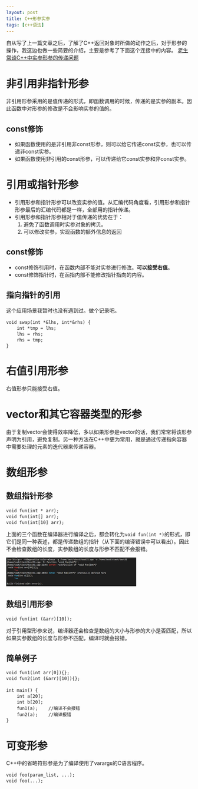 ```yaml
---
layout: post
title: C++形参实参
tags: [c++语法]
---
```


自从写了上一篇文章之后，了解了C++返回对象时所做的动作之后，对于形参的操作，我这边也做一些简要的介绍，主要是参考了下面这个连接中的内容。
[老生常谈C++中实参形参的传递问题](https://www.jb51.net/article/108390.htm)

# 非引用非指针形参
非引用形参采用的是值传递的形式，即函数调用的时候，传递的是实参的副本。因此函数中对形参的修改是不会影响实参的值的。

## const修饰
* 如果函数使用的是非引用非const形参，则可以给它传递const实参，也可以传递非const实参。
* 如果函数使用非引用的const形参，可以传递给它const实参和非const实参。

# 引用或指针形参
* 引用形参和指针形参可以改变实参的值。从汇编代码角度看，引用形参和指针形参最后的汇编代码都是一样，全部用的指针传递。
* 引用形参和指针形参相对于值传递的优势在于：
    1. 避免了函数调用时实参对象的拷贝。
    2. 可以修改实参，实现函数的额外信息的返回

## const修饰
* const修饰引用时，在函数内部不能对实参进行修改。**可以接受右值**。
* const修饰指针时，在函指内部不能修改指针指向的内容。

## 指向指针的引用
这个应用场景我暂时也没有遇到过。做个记录吧。
```
void swap(int *&lhs, int*&rhs) {
    int *tmp = lhs;
    lhs = rhs;
    rhs = tmp;
}
```

# 右值引用形参
右值形参只能接受右值。

# vector和其它容器类型的形参
由于复制vector会使得效率降低，多以如果形参是vector的话，我们常常将该形参声明为引用，避免复制。另一种方法在C++中更为常用，就是通过传递指向容器中需要处理的元素的迭代器来传递容器。

# 数组形参
## 数组指针形参
```
void fun(int * arr);
void fun(int[] arr);
void fun(int[10] arr);
```
上面的三个函数在编译器进行编译之后，都会转化为`void fun(int *)`的形式，即它们是同一种表述，都是传递数组的指针（从下面的编译错误中可以看出）。因此不会检查数组的长度，实参数组的长度与形参不匹配不会报错。


<img src="https://github.com/firstmoonlight/MarkdownImages/blob/main/2024_7_8/Image19.png?raw=true" width="70%">

## 数组引用形参
```
void fun(int (&arr)[10]); 
```
对于引用型形参来说，编译器还会检查是数组的大小与形参的大小是否匹配，所以如果实参数组的长度与形参不匹配，编译时就会报错。

## 简单例子
```
void fun1(int arr[0]){};
void fun2(int (&arr)[10]){};

int main() {
    int a[20];
    int b[20];
    fun1(a);    //编译不会报错
    fun2(a);    //编译报错
}

```
# 可变形参
C++中的省略符形参是为了编译使用了varargs的C语言程序。
```
void foo(param_list, ...);
void foo(...);
```

